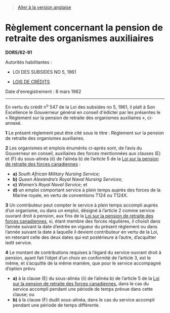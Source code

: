 > [Aller à la version anglaise](/en/Regulations/Statutory%20Orders%20and%20Regulations/62/91.md)

# Règlement concernant la pension de retraite des organismes auxiliaires

**DORS/62-91**

Autorités habilitantes : 
- LOI DES SUBSIDES NO 5, 1961

- [LOIS DE CRÉDITS](/fr/Lois/Lois%20révisées%20du%20Canada/Z/Z-01.md)

Date d'enregistrement : 8 mars 1962

----------

En vertu du crédit n<sup>o</sup> 547 de la Loi des subsides no 5, 1961, il plaît à Son Excellence le Gouverneur général en conseil d'édicter par les présentes le « Règlement sur la pension de retraite des organismes auxiliaires », ci-annexé.



**1** Le présent règlement peut être cité sous le titre : Règlement sur la pension de retraite des organismes auxiliaires.



**2** Les organismes et emplois énumérés ci-après sont, de l’avis du Gouverneur en conseil, auxiliaires des forces mentionnées aux clauses (E) et (F) du sous-alinéa (ii) de l’alinéa b) de l’article 5 de la [Loi sur la pension de retraite des forces canadiennes](/fr/Lois/Lois%20révisées%20du%20Canada/C/C-17.md) :
- **a)** *South African Military Nursing Service*;
- **b)** *Queen Alexandra’s Royal Naval Nursing Services*;
- **c)** *Women’s Royal Naval Service*; et
- **d)** un emploi comportant service à plein temps auprès des forces de la Marine royale, en vertu de conventions T124 ou T124X.



**3** Un contributeur peut compter le service à plein temps accompli auprès d’un organisme, ou dans un emploi, désigné à l’article 2 comme service ouvrant droit à pension, aux fins de la [Loi sur la pension de retraite des forces canadiennes](/fr/Lois/Lois%20révisées%20du%20Canada/C/C-17.md), si, étant membre des forces régulières, il choisit dans l’année suivant la date d’entrée en vigueur du présent règlement ou dans l’année suivant la date à laquelle il devient contributeur en vertu de la Loi, en retenant celle des deux dates qui est postérieure à l’autre, d’acquitter ledit service.



**4** Le montant de contributions requises à l’égard du service ouvrant droit à pension, ayant fait l’objet d’un choix en conformité de l’article 3, est le même, et s’acquitte de la même manière, que pour le service accompagné d’option prévu
- **a)** à la clause (E) du sous-alinéa (ii) de l’alinéa b) de l’article 5 de la [Loi sur la pension de retraite des forces canadiennes](/fr/Lois/Lois%20révisées%20du%20Canada/C/C-17.md), dans le cas du service accompli pendant une période de temps prévue dans cette clause; ou
- **b)** à la clause (F) dudit sous-alinéa, dans le cas du service accompli pendant une période de temps différente.


